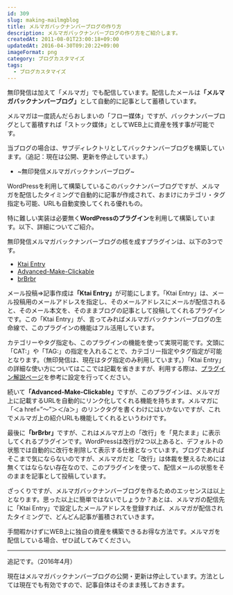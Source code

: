 ```yaml
---
id: 309
slug: making-mailmgblog
title: メルマガバックナンバーブログの作り方
description: メルマガバックナンバーブログの作り方をご紹介します。
createdAt: 2011-08-01T23:00:18+09:00
updatedAt: 2016-04-30T09:20:22+09:00
imageFormat: png
category: ブログカスタマイズ
tags:
  - ブログカスタマイズ
---
```


無印発信は加えて「メルマガ」でも配信しています。配信したメールは<strong>「メルマガバックナンバーブログ」</strong>として自動的に記事として蓄積しています。

メルマガは一度読んだらおしまいの「フロー媒体」ですが、バックナンバーブログとして蓄積すれば「ストック媒体」としてWEB上に資産を残す事が可能です。

当ブログの場合は、サブディレクトリとしてバックナンバーブログを構築しています。（追記：現在は公開、更新を停止しています。）

* ~無印発信メルマガバックナンバーブログ~

WordPressを利用して構築しているこのバックナンバーブログですが、メルマガを配信したタイミングで自動的に記事が作成されて、おまけにカテゴリ・タグ指定も可能、URLも自動変換してくれる優れもの。

特に難しい実装は必要無く**WordPressのプラグイン**を利用して構築しています。以下、詳細についてご紹介。

無印発信メルマガバックナンバーブログの核を成すプラグインは、以下の3つです。

* <a href="http://wppluginsj.sourceforge.jp/ktai_entry/" target="_blank">Ktai Entry</a>
* <a href="http://fuzzmaster.jp/wp/2009/11/17/1860/" target="_blank">Advanced-Make-Clickable</a>
* <a href="http://camcam.info/wordpress/101" target="_blank">brBrbr</a>

メール投稿⇒記事作成は<strong>「Ktai Entry」</strong>が可能にします。「Ktai Entry」は、メール投稿用のメールアドレスを指定し、そのメールアドレスにメールが配信されると、そのメール本文を、そのままブログの記事として投稿してくれるプラグインです。この「Ktai Entry」が、言ってみればメルマガバックナンバーブログの生命線で、このプラグインの機能はフル活用しています。

カテゴリーやタグ指定も、このプラグインの機能を使って実現可能です。文頭に「CAT:」や「TAG:」の指定を入れることで、カテゴリー指定やタグ指定が可能となります。（無印発信は、現在はタグ指定のみ利用しています。）「Ktai Entry」の詳細な使い方についてはここでは記載を省きますが、利用する際は、<a href="http://wppluginsj.sourceforge.jp/ktai_entry/" target="_blank">プラグイン解説ページ</a>を参考に設定を行ってください。

続いて<strong>「Advanced-Make-Clickable」</strong>ですが、このプラグインは、メルマガ上に記載するURLを自動的にリンク化してくれる機能を持ちます。メルマガに「＜a href=&#8221;～&#8221;＞＜/a＞」のリンクタグを書くわけにはいかないですが、これでメルマガ上の紹介URLも機能してくれるというわけです。

最後に<strong>「brBrbr」</strong>ですが、これはメルマガ上の「改行」を「見たまま」に表示してくれるプラグインです。WordPressは改行が2つ以上あると、デフォルトの状態では自動的に改行を削除して表示する仕様となっています。ブログであればそこまで気にならないのですが、メルマガだと「改行」は体裁を整えるためには無くてはならない存在なので、このプラグインを使って、配信メールの状態をそのままを記事として投稿しています。

ざっくりですが、メルマガバックナンバーブログを作るためのエッセンスは以上となります。思った以上に簡単ではないでしょうか？あとは、メルマガの配信先に「Ktai Entry」で設定したメールアドレスを登録すれば、メルマガが配信されたタイミングで、どんどん記事が蓄積されていきます。

手間暇かけずにWEB上に独自の資産を構築できるお得な方法です。メルマガを配信している場合、ぜひ試してみてください。

* * *

追記です。（2016年4月）

現在はメルマガバックナンバーブログの公開・更新は停止しています。方法としては現在でも有効ですので、記事自体はそのまま残しておきます。
